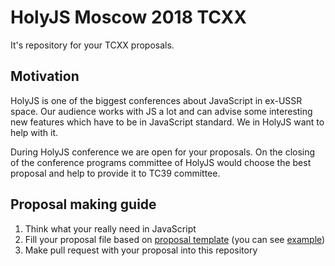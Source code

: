 # HolyJS Moscow 2018 TCXX

It's repository for your TCXX proposals. 

## Motivation

HolyJS is one of the biggest conferences about JavaScript in ex-USSR space. Our audience works with JS a lot and can advise some interesting new features which have to be in JavaScript standard. We in HolyJS want to help with it.

During HolyJS conference we are open for your proposals. On the closing of the conference programs committee of HolyJS would choose the best proposal and help to provide it to TC39 committee. 

## Proposal making guide

 1. Think what your really need in JavaScript
 1. Fill your proposal file based on [proposal template](https://github.com/HolyJS-TCXX/HolyJS-Moscow-2018-TCXX/blob/master/proposal-template.md) (you can see [example](https://github.com/HolyJS-TCXX/HolyJS-Moscow-2018-TCXX/blob/master/proposal-example.md)) 
 1. Make pull request with your proposal into this repository 
 

